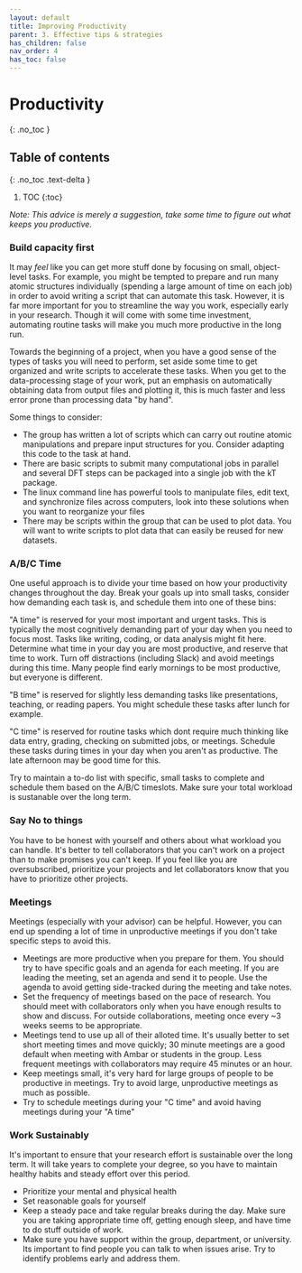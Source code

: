 ```yaml
---
layout: default
title: Improving Productivity
parent: 3. Effective tips & strategies
has_children: false
nav_order: 4
has_toc: false
---
```


# Productivity

{: .no_toc }

## Table of contents
{: .no_toc .text-delta }

1. TOC
{:toc}

*Note: This advice is merely a suggestion, take some time to figure out what keeps you productive.*

### Build capacity first

It may *feel* like you can get more stuff done by focusing on small, object-level tasks. For example, you might be tempted to prepare and run many atomic structures individually (spending a large amount of time on each job) in order to avoid writing a script that can automate this task. However, it is far more important for you to streamline the way you work, especially early in your research. Though it will come with some time investment, automating routine tasks will make you much more productive in the long run.

Towards the beginning of a project, when you have a good sense of the types of tasks you will need to perform, set aside some time to get organized and write scripts to accelerate these tasks. When you get to the data-processing stage of your work, put an emphasis on automatically obtaining data from output files and plotting it, this is much faster and less error prone than processing data "by hand".

Some things to consider:
- The group has written a lot of scripts which can carry out routine atomic manipulations and prepare input structures for you. Consider adapting this code to the task at hand. 
- There are basic scripts to submit many computational jobs in parallel and several DFT steps can be packaged into a single job with the kT package.
- The linux command line has powerful tools to manipulate files, edit text, and synchronize files across computers, look into these solutions when you want to reorganize your files
- There may be scripts within the group that can be used to plot data. You will want to write scripts to plot data that can easily be reused for new datasets.

### A/B/C Time

One useful approach is to divide your time based on how your productivity changes throughout the day. Break your goals up into small tasks, consider how demanding each task is, and schedule them into one of these bins:

"A time" is reserved for your most important and urgent tasks. This is typically the most cognitively demanding part of your day when you need to focus most. Tasks like writing, coding, or data analysis might fit here. Determine what time in your day you are most productive, and reserve that time to work. Turn off distractions (including Slack) and avoid meetings during this time. Many people find early mornings to be most productive, but everyone is different. 

"B time" is reserved for slightly less demanding tasks like presentations, teaching, or reading papers. You might schedule these tasks after lunch for example.

"C time" is reserved for routine tasks which dont require much thinking like data entry, grading, checking on submitted jobs, or meetings. Schedule these tasks during times in your day when you aren't as productive. The late afternoon may be good time for this.

Try to maintain a to-do list with specific, small tasks to complete and schedule them based on the A/B/C timeslots. Make sure your total workload is sustanable over the long term.

### Say No to things

You have to be honest with yourself and others about what workload you can handle. It's better to tell collaborators that you can't work on a project than to make promises you can't keep. If you feel like you are oversubscribed, prioritize your projects and let collaborators know that you have to prioritize other projects.

### Meetings

Meetings (especially with your advisor) can be helpful. However, you can end up spending a lot of time in unproductive meetings if you don't take specific steps to avoid this.

- Meetings are more productive when you prepare for them. You should try to have specific goals and an agenda for each meeting. If you are leading the meeting, set an agenda and send it to people. Use the agenda to avoid getting side-tracked during the meeting and take notes.
- Set the frequency of meetings based on the pace of research. You should meet with collaborators only when you have enough results to show and discuss. For outside collaborations, meeting once every ~3 weeks seems to be appropriate.
- Meetings tend to use up all of their alloted time. It's usually better to set short meeting times and move quickly; 30 minute meetings are a good default when meeting with Ambar or students in the group. Less frequent meetings with collaborators may require 45 minutes or an hour.
- Keep meetings small, it's very hard for large groups of people to be productive in meetings. Try to avoid large, unproductive meetings as much as possible.
- Try to schedule meetings during your "C time" and avoid having meetings during your "A time"

### Work Sustainably
It's important to ensure that your research effort is sustainable over the long term. It will take years to complete your degree, so you have to maintain healthy habits and steady effort over this period.
- Prioritize your mental and physical health 
- Set reasonable goals for yourself
- Keep a steady pace and take regular breaks during the day. Make sure you are taking appropriate time off, getting enough sleep, and have time to do stuff outside of work.
- Make sure you have support within the group, department, or university. Its important to find people you can talk to when issues arise. Try to identify problems early and address them.
